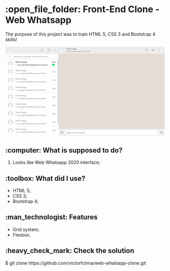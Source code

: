 <h1>:open_file_folder: Front-End Clone - Web Whatsapp</h1>

The purpose of this project was to train HTML 5, CSS 3 and Bootstrap 4 skills!

![Project Preview Image](project.png)

<h2>:computer: What is supposed to do?</h2>
<ol>
<li>Looks like Web Whatsapp 2020 interface;</li>
</ol>

<h2>:toolbox: What did I use?</h2>
<ul>
<li>HTML 5;</li>
<li>CSS 3;</li>
<li>Bootstrap 4;</li>
</ul>

<h2>:man_technologist: Features</h2>
<ul>
<li>Grid system;</li>
<li>Flexbox;</li>
</ul>

<h2>:heavy_check_mark: Check the solution</h2>
$ git clone https://github.com/victorfclima/web-whatsapp-clone.git
<br>

